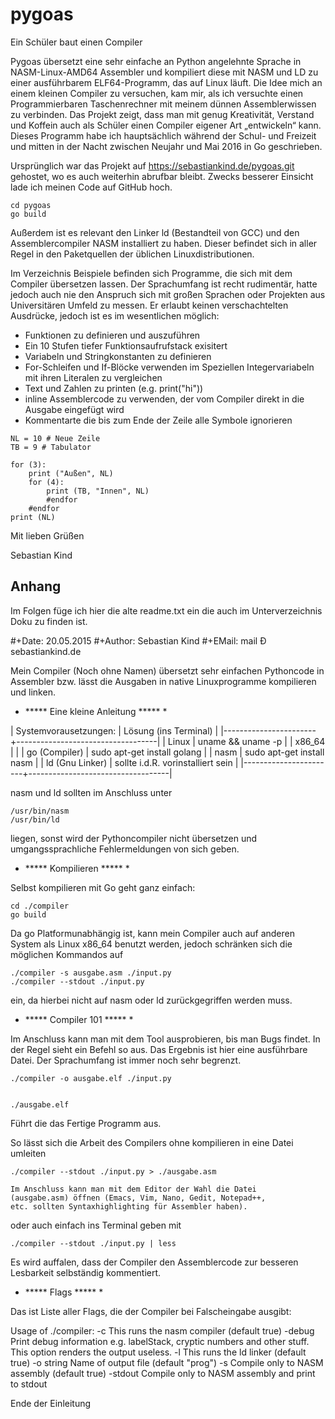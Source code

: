# pygoas
Ein Schüler baut einen Compiler

Pygoas übersetzt eine sehr einfache an Python angelehnte Sprache in NASM-Linux-AMD64 Assembler und kompiliert diese mit NASM und LD zu einer ausführbarem ELF64-Programm, das auf Linux läuft. Die Idee mich an einem kleinen Compiler zu versuchen, kam mir, als ich versuchte einen Programmierbaren Taschenrechner mit meinem dünnen Assemblerwissen zu verbinden. Das Projekt zeigt, dass man mit genug Kreativität, Verstand und Koffein auch als Schüler einen Compiler eigener Art „entwickeln“ kann.  Dieses Programm habe ich hauptsächlich während der Schul- und Freizeit und mitten in der Nacht zwischen Neujahr und Mai 2016 in Go geschrieben.

Ursprünglich war das Projekt auf https://sebastiankind.de/pygoas.git gehostet, wo es auch weiterhin abrufbar bleibt. Zwecks besserer Einsicht lade ich meinen Code auf GitHub hoch.



```
cd pygoas
go build
```

Außerdem ist es relevant den Linker ld (Bestandteil von GCC) und den Assemblercompiler NASM installiert zu haben. Dieser befindet sich in aller Regel in den Paketquellen der üblichen Linuxdistributionen.

Im Verzeichnis Beispiele befinden sich Programme, die sich mit dem Compiler übersetzen lassen. Der Sprachumfang ist recht rudimentär, hatte jedoch auch nie den Anspruch sich mit großen Sprachen oder Projekten aus Universitären Umfeld zu messen. Er erlaubt keinen verschachtelten Ausdrücke, jedoch ist es im wesentlichen möglich:

- Funktionen zu definieren und auszuführen
- Ein 10 Stufen tiefer Funktionsaufrufstack exisitert
- Variabeln und Stringkonstanten zu definieren
- For-Schleifen und If-Blöcke verwenden im Speziellen Integervariabeln mit ihren Literalen zu vergleichen
- Text und Zahlen zu printen (e.g. print("hi"))
- inline Assemblercode zu verwenden, der vom Compiler direkt in die Ausgabe eingefügt wird
- Kommentarte die bis zum Ende der Zeile alle Symbole ignorieren


```
NL = 10 # Neue Zeile
TB = 9 # Tabulator

for (3):
    print ("Außen", NL)
    for (4):
        print (TB, "Innen", NL)
        #endfor
    #endfor
print (NL)
```

Mit lieben Grüßen

Sebastian Kind


## Anhang

Im Folgen füge ich hier die alte readme.txt ein die auch im Unterverzeichnis Doku zu finden ist. 

#+Date: 20.05.2015
#+Author: Sebastian Kind
#+EMail: mail Ð sebastiankind.de


Mein Compiler (Noch ohne Namen) übersetzt sehr einfachen Pythoncode
in Assembler bzw. lässt die Ausgaben in native Linuxprogramme
kompilieren und linken.

* ***** Eine kleine Anleitung ***** *

| Systemvorausetzungen: | Lösung (ins Terminal)             |
|-----------------------+-----------------------------------|
| Linux                 | uname && uname -p                 |
| x86_64                |                                   |
| go (Compiler)         | sudo apt-get install golang       |
| nasm                  | sudo apt-get install nasm         |
| ld (Gnu Linker)       | sollte i.d.R. vorinstalliert sein |
|-----------------------+-----------------------------------|

nasm und ld sollten im Anschluss unter 

	/usr/bin/nasm
	/usr/bin/ld 
    
liegen, sonst wird der Pythoncompiler nicht übersetzen und
umgangssprachliche Fehlermeldungen von sich geben.


* ***** Kompilieren ***** *


Selbst kompilieren mit Go geht ganz einfach:

	cd ./compiler
	go build

Da go Platformunabhängig ist, kann mein Compiler auch auf anderen
System als Linux x86_64 benutzt werden, jedoch schränken sich die
möglichen Kommandos auf

	./compiler -s ausgabe.asm ./input.py
	./compiler --stdout ./input.py

ein, da hierbei nicht auf nasm oder ld zurückgegriffen werden muss.

* ***** Compiler 101 ***** *

Im Anschluss kann man mit dem Tool ausprobieren, bis man Bugs findet. In der
Regel sieht ein Befehl so aus. Das Ergebnis ist hier eine ausführbare 
Datei. Der Sprachumfang ist immer noch sehr begrenzt.

	./compiler -o ausgabe.elf ./input.py
	

	./ausgabe.elf

Führt die das Fertige Programm aus.


So lässt sich die Arbeit des Compilers ohne kompilieren in eine Datei
umleiten

	./compiler --stdout ./input.py > ./ausgabe.asm

	Im Anschluss kann man mit dem Editor der Wahl die Datei
	(ausgabe.asm) öffnen (Emacs, Vim, Nano, Gedit, Notepad++,
	etc. sollten Syntaxhighlighting für Assembler haben).

oder auch einfach ins Terminal geben mit

	./compiler --stdout ./input.py | less

Es wird auffalen, dass der Compiler den Assemblercode zur besseren
Lesbarkeit selbständig kommentiert.

	
* ***** Flags ***** *

Das ist Liste aller Flags, die der Compiler bei Falscheingabe ausgibt:

Usage of ./compiler:
  -c	This runs the nasm compiler (default true)
  -debug
    	Print debug information e.g. labelStack, cryptic numbers and other stuff. This option renders the output useless.
  -l	This runs the ld linker (default true)
  -o string
    	Name of output file (default "prog")
  -s	Compile only to NASM assembly (default true)
  -stdout
    	Compile only to NASM assembly and print to stdout


Ende der Einleitung




